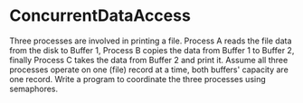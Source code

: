 # ConcurrentDataAccess
Three processes are involved in printing a file. Process A reads the file data from the disk to Buffer 1, Process B copies the data from Buffer 1 to Buffer 2, finally Process C takes the data from Buffer 2 and print it.  Assume all three processes operate on one (file) record at a time, both buffers' capacity are one record. Write a program to coordinate the three processes using semaphores.
